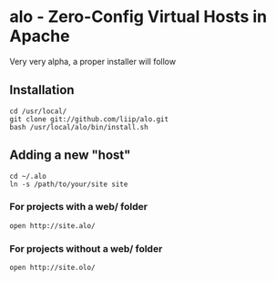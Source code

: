 # alo - Zero-Config Virtual Hosts in Apache

Very very alpha, a proper installer will follow

## Installation

    cd /usr/local/
    git clone git://github.com/liip/alo.git
    bash /usr/local/alo/bin/install.sh
    
 
## Adding a new "host"


    cd ~/.alo
    ln -s /path/to/your/site site

### For projects with a web/ folder

    open http://site.alo/
   
### For projects without a web/ folder

    open http://site.olo/